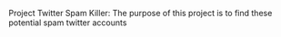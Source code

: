 Project
Twitter Spam Killer:
The purpose of this project is to find these potential spam twitter accounts


